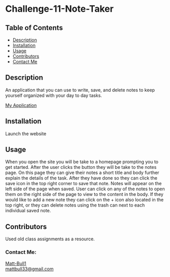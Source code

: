 # Challenge-11-Note-Taker
  
  ## Table of Contents
 
  * [Description](#description)
  * [Installation](#installation)
  * [Usage](#usage)
  * [Contributors](#Contributors)
  * [Contact Me](#Contact-Me)
 
  ## Description
    
  An application that you can use to write, save, and delete notes to keep yourself organized with your day to day tasks.

 <a href="https://challenge-11-note-taker-mb-3d17b293aef1.herokuapp.com/notes">
  My Application
  </a>
    
  ## Installation

  Launch the website

  ## Usage

  When you open the site you will be take to a homepage prompting you to get started. After the user clicks the button they will be take to the notes page. On this page they can give their notes a short title and body further explain the details of the task. After they have done so they can click the save icon in the top right corner to save that note. Notes will appear on the left side of the page when saved. User can click on any of the notes to open them on the right side of the page to view to the content in the body. If they would like to add a new note they can click on the + icon also located in the top right, or they can delete notes using the trash can next to each individual saved note.

  ## Contributors

  Used old class assignments as a resource.

  ### Contact Me: 
  
  [Matt-Bull1](https://github.com/Matt-Bull1)  
  mattbull33@gmail.com